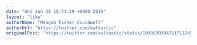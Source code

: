 ```yaml
---
date: "Wed Jan 30 15:54:29 +0000 2019"
layout: "like"
authorName: "Meagan Fisher Couldwell"
authorUrl: "https://twitter.com/owltastic"
originalPost: "https://twitter.com/owltastic/status/1090639394711711745"
---
```

